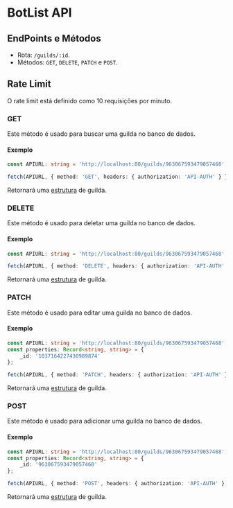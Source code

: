 # BotList API

## EndPoints e Métodos

- Rota: `/guilds/:id`.
- Métodos: `GET`, `DELETE`, `PATCH` e `POST`.

## Rate Limit

O rate limit está definido como 10 requisições por minuto.

### GET

Este método é usado para buscar uma guilda no banco de dados.

#### Exemplo

```ts
const APIURL: string = 'http://localhost:80/guilds/963067593479057468';

fetch(APIURL, { method: 'GET', headers: { authorization: 'API-AUTH' } });
```

Retornará uma [estrutura](https://github.com/Simo-Workspace/Botlist-Api/blob/main/src/typings/index.d.ts#L7) de guilda.

### DELETE

Este método é usado para deletar uma guilda no banco de dados.

#### Exemplo

```ts
const APIURL: string = 'http://localhost:80/guilds/963067593479057468';

fetch(APIURL, { method: 'DELETE', headers: { authorization: 'API-AUTH' } });
```

Retornará uma [estrutura](https://github.com/Simo-Workspace/Botlist-Api/blob/main/src/typings/index.d.ts#L7) de guilda.

### PATCH

Este método é usado para editar uma guilda no banco de dados.

#### Exemplo

```ts
const APIURL: string = 'http://localhost:80/guilds/963067593479057468';
const properties: Record<string, string> = {
    _id: '1037164227430989874'
};

fetch(APIURL, { method: 'PATCH', headers: { authorization: 'API-AUTH' }, body: JSON.stringify(properties) });
```

Retornará uma [estrutura](https://github.com/Simo-Workspace/Botlist-Api/blob/main/src/typings/index.d.ts#L7) de guilda.

### POST

Este método é usado para adicionar uma guilda no banco de dados.

#### Exemplo

```ts
const APIURL: string = 'http://localhost:80/guilds/963067593479057468';
const properties: Record<string, string> = {
    _id: '963067593479057468'
};

fetch(APIURL, { method: 'POST', headers: { authorization: 'API-AUTH' }, body: JSON.stringify(properties) });
```

Retornará uma [estrutura](https://github.com/Simo-Workspace/Botlist-Api/blob/main/src/typings/index.d.ts#L7) de guilda.
